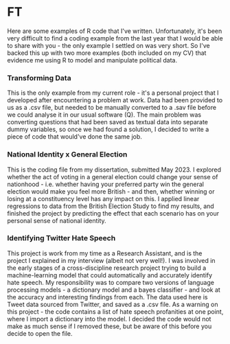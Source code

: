 # FT

Here are some examples of R code that I've written. Unfortunately, it's been very difficult to find a coding example from the last year that I would be able to share with you - the only example I settled on was very short. So I've backed this up with two more examples (both included on my CV) that evidence me using R to model and manipulate political data.

### Transforming Data ###
This is the only example from my current role - it's a personal project that I developed after encountering a problem at work. Data had been provided to us as a .csv file, but needed to be manually converted to a .sav file before we could analyse it in our usual software (Q). The main problem was converting questions that had been saved as textual data into separate dummy variables, so once we had found a solution, I decided to write a piece of code that would've done the same job.


### National Identity x General Election ###
This is the coding file from my dissertation, submitted May 2023. I explored whether the act of voting in a general election could change your sense of nationhood - i.e. whether having your preferred party win the general election would make you feel more British - and then, whether winning or losing at a constituency level has any impact on this. I applied linear regressions to data from the British Election Study to find my results, and finished the project by predicting the effect that each scenario has on your personal sense of national identity.


### Identifying Twitter Hate Speech ###
This project is work from my time as a Research Assistant, and is the project I explained in my interview (albeit not very well!). I was involved in the early stages of a cross-discipline research project trying to build a machine-learning model that could automatically and accurately identify hate speech. My responsibility was to compare two versions of language processing models - a dictionary model and a bayes classifier - and look at the accuracy and interesting findings from each. The data used here is Tweet data sourced from Twitter, and saved as a .csv file. As a warning on this project - the code contains a list of hate speech profanities at one point, where I import a dictionary into the model. I decided the code would not make as much sense if I removed these, but be aware of this before you decide to open the file.
